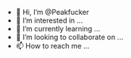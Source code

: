 - 👋 Hi, I’m @Peakfucker
- 👀 I’m interested in ...
- 🌱 I’m currently learning ...
- 💞️ I’m looking to collaborate on ...
- 📫 How to reach me ...

<!---
Peakfucker/Peakfucker is a ✨ special ✨ repository because its `README.md` (this file) appears on your GitHub profile.
You can click the Preview link to take a look at your changes.peakt
--->
